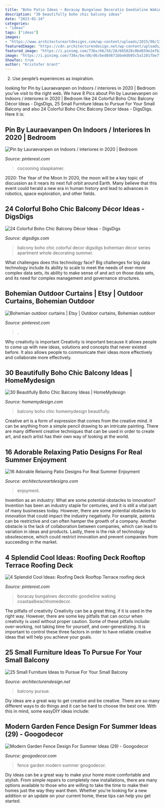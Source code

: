 ```yaml
---
title: "Boho Patio Ideas ~ Boracay Bungalows Decoratio Goodieline Waking Coastaalbeachhomedecor"
description: "30 beautifully boho chic balcony ideas"
date: "2023-01-24"
categories:
- "ideas"
tags: ["ideas"]
images:
- "https://www.architectureartdesigns.com/wp-content/uploads/2015/06/1329-1024x668.jpg"
featuredImage: "https://cdn.architecturendesign.net/wp-content/uploads/2016/05/AD-Small-Furniture-Ideas-to-Pursue-For-Your-Small-Balcony-18.jpg"
featured_image: "https://i.pinimg.com/736x/66/58/28/665828c0bd659e2efb3f3e09b5870457.jpg"
image: "https://i.pinimg.com/736x/be/d8/d6/bed8d671bbe8db95c5a1101fbe776b81.jpg"
ShowToc: true
author: "Kristofer Grant"
---
```



2. Use people’s experiences as inspiration.

	

		
looking for Pin by Lauraevanpen on Indoors / interiores in 2020 | Bedroom you've visit to the right web. We have 8 Pics about Pin by Lauraevanpen on Indoors / interiores in 2020 | Bedroom like 24 Colorful Boho Chic Balcony Décor Ideas - DigsDigs, 25 Small Furniture Ideas to Pursue For Your Small Balcony and also 24 Colorful Boho Chic Balcony Décor Ideas - DigsDigs. Here it is:
		
    
## Pin By Lauraevanpen On Indoors / Interiores In 2020 | Bedroom

<img loading=lazy src="https://i.pinimg.com/736x/be/d8/d6/bed8d671bbe8db95c5a1101fbe776b81.jpg" onerror="this.onerror=null;this.src='https://tse2.mm.bing.net/th?id=OIP.If5QH1WZRtJID6VbWqlmjgHaJD&amp;pid=15.1';" alt="Pin by Lauraevanpen on Indoors / interiores in 2020 | Bedroom">

_Source: pinterest.com_

>cocooning slaapkamer. 

	

2020: The Year of the Moon
In 2020, the moon will be a key topic of discussion as it nears its next full orbit around Earth. Many believe that this event could herald a new era in human history and lead to advances in robotics, space exploration, and other fields.

    
## 24 Colorful Boho Chic Balcony Décor Ideas - DigsDigs

<img loading=lazy src="http://www.digsdigs.com/photos/colorful-boho-chic-balcony-decor-ideas-10.jpg" onerror="this.onerror=null;this.src='https://tse1.mm.bing.net/th?id=OIP.qgjftEHK4rpdWpr-4-4RqQHaLH&amp;pid=15.1';" alt="24 Colorful Boho Chic Balcony Décor Ideas - DigsDigs">

_Source: digsdigs.com_

>balcony boho chic colorful decor digsdigs bohemian décor series apartment whole decorating summer. 

	

What challenges does this technology face?
Big challenges for big data technology include its ability to scale to meet the needs of ever-more complex data sets, its ability to make sense of and act on those data sets, and its need for complex management and governance structures.

    
## Bohemian Outdoor Curtains | Etsy | Outdoor Curtains, Bohemian Outdoor

<img loading=lazy src="https://i.pinimg.com/736x/66/58/28/665828c0bd659e2efb3f3e09b5870457.jpg" onerror="this.onerror=null;this.src='https://tse4.mm.bing.net/th?id=OIP.7wZxObI_IrYxMbICUTmnwwHaJ3&amp;pid=15.1';" alt="Bohemian outdoor curtains | Etsy | Outdoor curtains, Bohemian outdoor">

_Source: pinterest.com_

>. 

	

Why creativity is important
Creativity is important because it allows people to come up with new ideas, solutions and concepts that never existed before. It also allows people to communicate their ideas more effectively and collaborate more effectively.

    
## 30 Beautifully Boho Chic Balcony Ideas | HomeMydesign

<img loading=lazy src="http://homemydesign.com/wp-content/uploads/2014/05/small-boho-balcony-design.jpg" onerror="this.onerror=null;this.src='https://tse4.mm.bing.net/th?id=OIP.ARFwQ9_eIH1VgD3lBCpeXQHaK9&amp;pid=15.1';" alt="30 Beautifully Boho Chic Balcony Ideas | HomeMydesign">

_Source: homemydesign.com_

>balcony boho chic homemydesign beautifully. 

	

Creative art is a form of expression that comes from the creative mind. It can be anything from a simple pencil drawing to an intricate painting. There are many different creative techniques that can be used in order to create art, and each artist has their own way of looking at the world.

    
## 16 Adorable Relaxing Patio Designs For Real Summer Enjoyment

<img loading=lazy src="https://www.architectureartdesigns.com/wp-content/uploads/2015/06/1329-1024x668.jpg" onerror="this.onerror=null;this.src='https://tse4.mm.bing.net/th?id=OIP.w-YheVsE7MhG2DnE9wJR8AHaE1&amp;pid=15.1';" alt="16 Adorable Relaxing Patio Designs For Real Summer Enjoyment">

_Source: architectureartdesigns.com_

>enjoyment. 

	

Invention as an industry: What are some potential obstacles to innovation?
Invention has been an industry staple for centuries, and it is still a vital part of many businesses today. However, there are some potential obstacles to innovation that could impact the industry negatively. For example, patents can be restrictive and can often hamper the growth of a company. Another obstacle is the lack of collaboration between companies, which can lead to variation in ideas and products. Lastly, there is the risk of technology obsolescence, which could restrict innovation and prevent companies from succeeding in the market.

    
## 4 Splendid Cool Ideas: Roofing Deck Rooftop Terrace Roofing Deck

<img loading=lazy src="https://i.pinimg.com/736x/a7/c8/eb/a7c8eba1e21d1acb83c55666e83e4a51.jpg" onerror="this.onerror=null;this.src='https://tse4.mm.bing.net/th?id=OIP.1tRHV2YuoJrcKZ_iJRl3lgHaLH&amp;pid=15.1';" alt="4 Splendid Cool Ideas: Roofing Deck Rooftop Terrace roofing deck">

_Source: pinterest.com_

>boracay bungalows decoratio goodieline waking coastaalbeachhomedecor. 

	

The pitfalls of creativity
Creativity can be a great thing, if it is used in the right way. However, there are some key pitfalls that can occur when creativity is used without proper caution. Some of these pitfalls include: over-working, not taking time for yourself, and over-generalizing. It is important to control these three factors in order to have reliable creative ideas that will help you achieve your goals.

    
## 25 Small Furniture Ideas To Pursue For Your Small Balcony

<img loading=lazy src="https://cdn.architecturendesign.net/wp-content/uploads/2016/05/AD-Small-Furniture-Ideas-to-Pursue-For-Your-Small-Balcony-18.jpg" onerror="this.onerror=null;this.src='https://tse4.mm.bing.net/th?id=OIP.vhQssbbeqSqVn_7CN-wKZwHaLH&amp;pid=15.1';" alt="25 Small Furniture Ideas to Pursue For Your Small Balcony">

_Source: architecturendesign.net_

>balcony pursue. 

	

Diy ideas are a great way to get creative and be creative. There are so many different ways to do things and it can be hard to choose the best one. With this in mind, some easyDIY ideas include:

    
## Modern Garden Fence Design For Summer Ideas (29) - Googodecor

<img loading=lazy src="https://i0.wp.com/googodecor.com/wp-content/uploads/2019/03/Modern-Garden-Fence-Design-For-Summer-Ideas-29.jpg?fit=1281%2C1200&amp;ssl=1" onerror="this.onerror=null;this.src='https://tse1.mm.bing.net/th?id=OIP.zRLfGe8BvwfiRb0b8X78sQHaG8&amp;pid=15.1';" alt="Modern Garden Fence Design For Summer Ideas (29) - Googodecor">

_Source: googodecor.com_

>fence garden modern summer googodecor. 

	

Diy ideas can be a great way to make your home more comfortable and stylish. From simple repairs to completely new installations, there are many options available to those who are willing to take the time to make their homes just the way they want them. Whether you're looking for a new addition or an update on your current home, these tips can help you get started.


